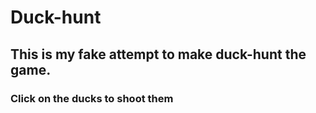 # Duck-hunt

## This is my fake attempt to make duck-hunt the game.

### Click on the ducks to shoot them
